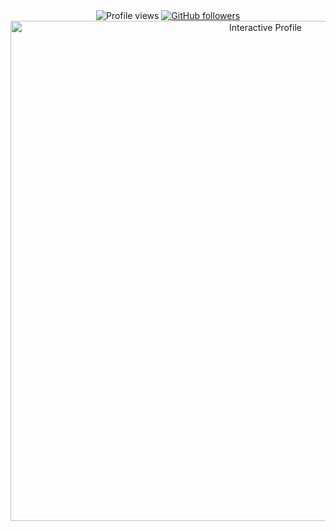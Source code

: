 <div align="center">
  <img src="https://komarev.com/ghpvc/?username=0xfab0131&style=flat" alt="Profile views" />
  <a href="https://github.com/0xfab0131?tab=followers">
    <img alt="GitHub followers" src="https://img.shields.io/github/followers/0xfab0131?style=flat&logo=github">
  </a>
</div>

<div align="center">
  <img src="https://0xfab0131.github.io/0xfab0131/?asset=interactive.svg" alt="Interactive Profile" width="800" />
</div>
